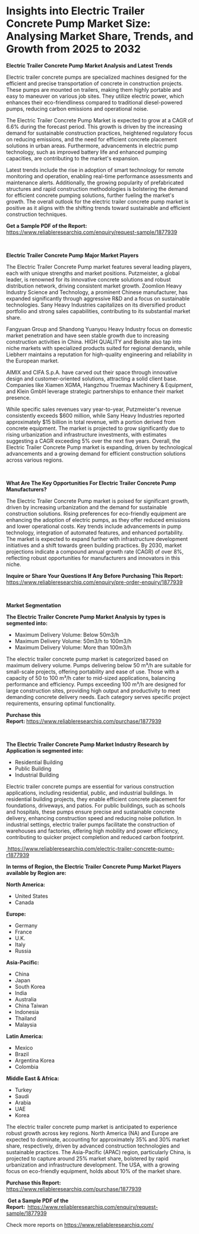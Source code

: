 <p><h1>Insights into Electric Trailer Concrete Pump Market Size: Analysing Market Share, Trends, and Growth from 2025 to 2032</h1></p><p><strong>Electric Trailer Concrete Pump Market Analysis and Latest Trends</strong></p>
<p><p>Electric trailer concrete pumps are specialized machines designed for the efficient and precise transportation of concrete in construction projects. These pumps are mounted on trailers, making them highly portable and easy to maneuver on various job sites. They utilize electric power, which enhances their eco-friendliness compared to traditional diesel-powered pumps, reducing carbon emissions and operational noise.</p><p>The Electric Trailer Concrete Pump Market is expected to grow at a CAGR of 6.6% during the forecast period. This growth is driven by the increasing demand for sustainable construction practices, heightened regulatory focus on reducing emissions, and the need for efficient concrete placement solutions in urban areas. Furthermore, advancements in electric pump technology, such as improved battery life and enhanced pumping capacities, are contributing to the market's expansion.</p><p>Latest trends include the rise in adoption of smart technology for remote monitoring and operation, enabling real-time performance assessments and maintenance alerts. Additionally, the growing popularity of prefabricated structures and rapid construction methodologies is bolstering the demand for efficient concrete pumping solutions, further fueling the market's growth. The overall outlook for the electric trailer concrete pump market is positive as it aligns with the shifting trends toward sustainable and efficient construction techniques.</p></p>
<p><strong>Get a Sample PDF of the Report:&nbsp;</strong> <a href="https://www.reliableresearchiq.com/enquiry/request-sample/1877939?utm_campaign=2297&utm_medium=2&utm_source=Github&utm_content=ia&utm_term=28022025&utm_id=electric-trailer-concrete-pump">https://www.reliableresearchiq.com/enquiry/request-sample/1877939</a></p>
<p>&nbsp;</p>
<p><strong>Electric Trailer Concrete Pump Major Market Players</strong></p>
<p><p>The Electric Trailer Concrete Pump market features several leading players, each with unique strengths and market positions. Putzmeister, a global leader, is renowned for its innovative concrete solutions and robust distribution network, driving consistent market growth. Zoomlion Heavy Industry Science and Technology, a prominent Chinese manufacturer, has expanded significantly through aggressive R&D and a focus on sustainable technologies. Sany Heavy Industries capitalizes on its diversified product portfolio and strong sales capabilities, contributing to its substantial market share.</p><p>Fangyuan Group and Shandong Yuanyou Heavy Industry focus on domestic market penetration and have seen stable growth due to increasing construction activities in China. HIGH QUALITY and Beisite also tap into niche markets with specialized products suited for regional demands, while Liebherr maintains a reputation for high-quality engineering and reliability in the European market.</p><p>AIMIX and CIFA S.p.A. have carved out their space through innovative design and customer-oriented solutions, attracting a solid client base. Companies like Xiamen XGMA, Hangzhou Truemax Machinery & Equipment, and Klein GmbH leverage strategic partnerships to enhance their market presence.</p><p>While specific sales revenues vary year-to-year, Putzmeister's revenue consistently exceeds $600 million, while Sany Heavy Industries reported approximately $15 billion in total revenue, with a portion derived from concrete equipment. The market is projected to grow significantly due to rising urbanization and infrastructure investments, with estimates suggesting a CAGR exceeding 5% over the next five years. Overall, the Electric Trailer Concrete Pump market is expanding, driven by technological advancements and a growing demand for efficient construction solutions across various regions.</p></p>
<p>&nbsp;</p>
<p><strong>What Are The Key Opportunities For Electric Trailer Concrete Pump Manufacturers?</strong></p>
<p><p>The Electric Trailer Concrete Pump market is poised for significant growth, driven by increasing urbanization and the demand for sustainable construction solutions. Rising preferences for eco-friendly equipment are enhancing the adoption of electric pumps, as they offer reduced emissions and lower operational costs. Key trends include advancements in pump technology, integration of automated features, and enhanced portability. The market is expected to expand further with infrastructure development initiatives and a shift towards green building practices. By 2030, market projections indicate a compound annual growth rate (CAGR) of over 8%, reflecting robust opportunities for manufacturers and innovators in this niche.</p></p>
<p><strong>Inquire or Share Your Questions If Any Before Purchasing This Report:</strong> <a href="https://www.reliableresearchiq.com/enquiry/pre-order-enquiry/1877939?utm_campaign=2297&utm_medium=2&utm_source=Github&utm_content=ia&utm_term=28022025&utm_id=electric-trailer-concrete-pump">https://www.reliableresearchiq.com/enquiry/pre-order-enquiry/1877939</a></p>
<p>&nbsp;</p>
<p><strong>Market Segmentation</strong></p>
<p><strong>The Electric Trailer Concrete Pump Market Analysis by types is segmented into:</strong></p>
<p><ul><li>Maximum Delivery Volume: Below 50m3/h</li><li>Maximum Delivery Volume: 50m3/h to 100m3/h</li><li>Maximum Delivery Volume: More than 100m3/h</li></ul></p>
<p><p>The electric trailer concrete pump market is categorized based on maximum delivery volume. Pumps delivering below 50 m³/h are suitable for small-scale projects, offering portability and ease of use. Those with a capacity of 50 to 100 m³/h cater to mid-sized applications, balancing performance and efficiency. Pumps exceeding 100 m³/h are designed for large construction sites, providing high output and productivity to meet demanding concrete delivery needs. Each category serves specific project requirements, ensuring optimal functionality.</p></p>
<p><strong>Purchase this Report:&nbsp;</strong><a href="https://www.reliableresearchiq.com/purchase/1877939?utm_campaign=2297&utm_medium=2&utm_source=Github&utm_content=ia&utm_term=28022025&utm_id=electric-trailer-concrete-pump">https://www.reliableresearchiq.com/purchase/1877939</a></p>
<p>&nbsp;</p>
<p><strong>The Electric Trailer Concrete Pump Market Industry Research by Application is segmented into:</strong></p>
<p><ul><li>Residential Building</li><li>Public Building</li><li>Industrial Building</li></ul></p>
<p><p>Electric trailer concrete pumps are essential for various construction applications, including residential, public, and industrial buildings. In residential building projects, they enable efficient concrete placement for foundations, driveways, and patios. For public buildings, such as schools and hospitals, these pumps ensure precise and sustainable concrete delivery, enhancing construction speed and reducing noise pollution. In industrial settings, electric trailer pumps facilitate the construction of warehouses and factories, offering high mobility and power efficiency, contributing to quicker project completion and reduced carbon footprint.</p></p>
<p><a href="https://www.reliableresearchiq.com/electric-trailer-concrete-pump-r1877939?utm_campaign=2297&utm_medium=2&utm_source=Github&utm_content=ia&utm_term=28022025&utm_id=electric-trailer-concrete-pump">&nbsp;https://www.reliableresearchiq.com/electric-trailer-concrete-pump-r1877939</a></p>
<p><strong>In terms of Region, the Electric Trailer Concrete Pump Market Players available by Region are:</strong></p>
<p>
    <p> <strong> North America: </strong>
        <ul>
            <li>United States</li>
            <li>Canada</li>
        </ul>
        </p> 
    <p> <strong> Europe: </strong>
        <ul>
            <li>Germany</li>
            <li>France</li>
            <li>U.K.</li>
            <li>Italy</li>
            <li>Russia</li>
        </ul>
        </p> 
    <p> <strong> Asia-Pacific: </strong>
        <ul>
            <li>China</li>
            <li>Japan</li>
            <li>South Korea</li>
            <li>India</li>
            <li>Australia</li>
            <li>China Taiwan</li>
            <li>Indonesia</li>
            <li>Thailand</li>
            <li>Malaysia</li>
        </ul>
        </p> 
    <p> <strong> Latin America: </strong>
        <ul>
            <li>Mexico</li>
            <li>Brazil</li>
            <li>Argentina Korea</li>
            <li>Colombia</li>
        </ul>
        </p> 
    <p> <strong> Middle East & Africa: </strong>
        <ul>
            <li>Turkey</li>
            <li>Saudi</li>
            <li>Arabia</li>
            <li>UAE</li>
            <li>Korea</li>
        </ul>
    </p>
    </p>
<p><p>The electric trailer concrete pump market is anticipated to experience robust growth across key regions. North America (NA) and Europe are expected to dominate, accounting for approximately 35% and 30% market share, respectively, driven by advanced construction technologies and sustainable practices. The Asia-Pacific (APAC) region, particularly China, is projected to capture around 25% market share, bolstered by rapid urbanization and infrastructure development. The USA, with a growing focus on eco-friendly equipment, holds about 10% of the market share.</p></p>
<p><strong>Purchase this Report: </strong><a href="https://www.reliableresearchiq.com/purchase/1877939?utm_campaign=2297&utm_medium=2&utm_source=Github&utm_content=ia&utm_term=28022025&utm_id=electric-trailer-concrete-pump">https://www.reliableresearchiq.com/purchase/1877939</a></p>
<p>&nbsp;<strong>Get a Sample PDF of the Report:&nbsp;&nbsp;</strong><a href="https://www.reliableresearchiq.com/enquiry/request-sample/1877939?utm_campaign=2297&utm_medium=2&utm_source=Github&utm_content=ia&utm_term=28022025&utm_id=electric-trailer-concrete-pump">https://www.reliableresearchiq.com/enquiry/request-sample/1877939</a></p>
<p><strong></strong></p>
<p>Check more reports on <a href="https://www.reliableresearchiq.com/?utm_campaign=2297&utm_medium=2&utm_source=Github&utm_content=ia&utm_term=28022025&utm_id=electric-trailer-concrete-pump">https://www.reliableresearchiq.com/</a></p>